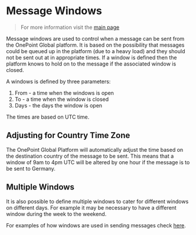 # Message Windows

> For more information visit the [main page](../README.md)

Message windows are used to control when a message can be sent from the OnePoint Global platform. It is based on the possibility that messages could be queued up in the platform (due to a heavy load) and they should not be sent out at in appropriate times. If a window is defined then the platform knows to hold on to the message if the associated window is closed.

A windows is defined by three parameters:
1. From - a time when the windows is open
1. To - a time when the window is closed
1. Days - the days the window is open

The times are based on UTC time.

## Adjusting for Country Time Zone
The OnePoint Global Platform will automatically adjust the time based on the destination country of the message to be sent. This means that a window of 9am to 4pm UTC will be altered by one hour if the message is to be sent to Germany.

## Multiple Windows
It is also possible to define multiple windows to cater for different windows on different days. For example it may be necessary to have a different window during the week to the weekend.

For examples of how windows are used in sending messages check [here](Message.md).